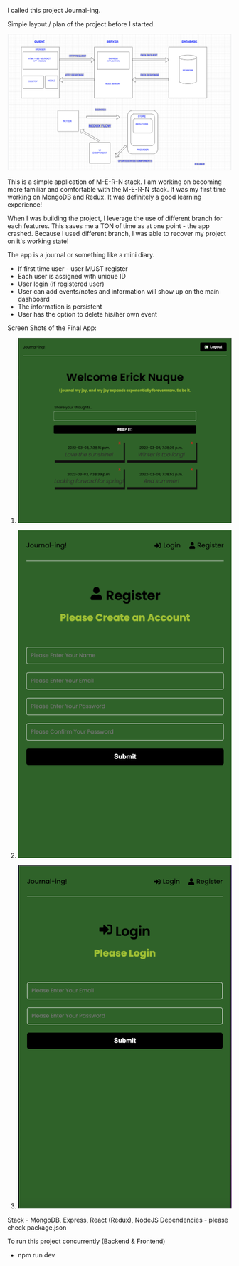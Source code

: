 I called this project Journal-ing. 

Simple layout / plan of the project before I started.

!["PlanLayout"](https://github.com/enukeWebDev/MERN_App/blob/main/frontend/asset/Plan:Layout.png?raw=true)

This is a simple application of M-E-R-N stack. I am working on becoming more familiar and comfortable with the M-E-R-N stack. It was my first time working on MongoDB and Redux. It was definitely a good learning experience!

When I was building the project, I leverage the use of different branch for each features. This saves me a TON of time as at one point - the app crashed. Because I used different branch, I was able to recover my project on it's working state! 

The app is a journal or something like a mini diary. 
  - If first time user - user MUST register
  - Each user is assigned with unique ID
  - User login (if registered user)
  - User can add events/notes and information will show up on the main dashboard
  - The information is persistent
  - User has the option to delete his/her own event

Screen Shots of the Final App:

1. !["MainDashboard"](https://github.com/enukeWebDev/MERN_App/blob/main/frontend/asset/MainDashboard.png?raw=true)

2. !["RegisterPage"](https://github.com/enukeWebDev/MERN_App/blob/main/frontend/asset/RegisterPage.png?raw=true)

3. !["LoginPage"](https://github.com/enukeWebDev/MERN_App/blob/main/frontend/asset/LoginPage.png?raw=true)

Stack - MongoDB, Express, React (Redux), NodeJS
Dependencies -  please check package.json

To run this project concurrently (Backend & Frontend)
  - npm run dev

